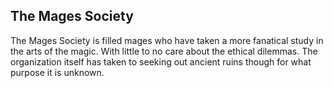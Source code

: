 ## The Mages Society
 The Mages Society is filled mages who have taken a more fanatical study in the arts of the magic. With little to no care about the ethical dilemmas. The organization itself has taken to seeking out ancient ruins though for what purpose it is unknown.